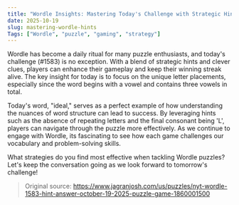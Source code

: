 ```yaml
---
title: "Wordle Insights: Mastering Today's Challenge with Strategic Hints"
date: 2025-10-19
slug: mastering-wordle-hints
Tags: ["Wordle", "puzzle", "gaming", "strategy"]
---
```


Wordle has become a daily ritual for many puzzle enthusiasts, and today's challenge (#1583) is no exception. With a blend of strategic hints and clever clues, players can enhance their gameplay and keep their winning streak alive. The key insight for today is to focus on the unique letter placements, especially since the word begins with a vowel and contains three vowels in total.

Today's word, "ideal," serves as a perfect example of how understanding the nuances of word structure can lead to success. By leveraging hints such as the absence of repeating letters and the final consonant being 'L', players can navigate through the puzzle more effectively. As we continue to engage with Wordle, its fascinating to see how each game challenges our vocabulary and problem-solving skills.

What strategies do you find most effective when tackling Wordle puzzles? Let's keep the conversation going as we look forward to tomorrow's challenge!
> Original source: https://www.jagranjosh.com/us/puzzles/nyt-wordle-1583-hint-answer-october-19-2025-puzzle-game-1860001500